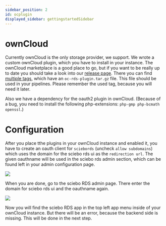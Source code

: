 ```yaml
---
sidebar_position: 2
id: ocplugin
displayed_sidebar: gettingstartedSidebar
---
```


# ownCloud


Currently ownCloud is the only storage provider, we support. We wrote a custom ownCloud plugin, which you have to install in your instance. The ownCloud marketplace is a good place to go, but if you want to be really up to date you should take a look into our [release page](https://zivgitlab.uni-muenster.de/sciebo-rds/sciebo-rds/-/tags). There you can find [multiple tags](https://zivgitlab.uni-muenster.de/sciebo-rds/sciebo-rds/-/releases/v0.1.9), which have an `oc-rds-plugin.tar.gz` file. This file should be used in your pipelines. Please remember the used tag, because you will need it later.

Also we have a dependency for the oauth2 plugin in ownCloud. (Because of a bug, you need to install the following php-extensions: `php-gmp php-bcmath openssl`.)

# Configuration

After you place tthe plugins in your ownCloud instance and enabled it, you have to create an oauth client for `sciebords` (uncheck `allow subdomains`) which uses the domain for the sciebo rds ui as the `redirection url`. The given oauthname will be used in the sciebo rds admin section, which can be found left in your admin configuration page. 

![](/docs/oc-plugin-view-admin-oauth.png)

When you are done, go to the sciebo RDS admin page. There enter the domain for sciebo rds ui and the oauthname again.

![](/docs/oc-plugin-view-admin.png)

Now you will find the sciebo RDS app in the top left app menu inside of your ownCloud instance. But there will be an error, because the backend side is missing. This will be done in the next step.